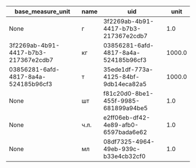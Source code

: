 |base_measure_unit|name|uid|unit|
|-----------------|----|---|----|
|None|г|3f2269ab-4b91-4417-b7b3-217367e2cdb7|1.0|
|3f2269ab-4b91-4417-b7b3-217367e2cdb7|кг|03856281-6afd-4817-8a4a-524185b96cf3|1000.0|
|03856281-6afd-4817-8a4a-524185b96cf3|т|35ede1df-773a-4125-84bf-9db14eca82a5|1000.0|
|None|шт|f81c20d0-8be1-455f-9985-681899a94be5|1.0|
|None|ч.л.|e2ff06eb-df42-4e89-afb0-6597bada6e62|1.0|
|None|мл|08df7325-4964-49eb-939c-b33e4cb32cf0|1.0|
